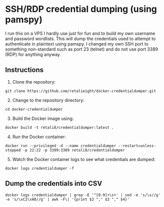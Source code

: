 # SSH/RDP credential dumping (using pamspy)

I run this on a VPS I hardly use just for fun and to build my own username and password wordlists. This will dump the credentials used to attempt to authenticate in plaintext using pamspy. I changed my own SSH port to something non-standard such as port 23 (telnet) and do not use port 3389 (RDP) for anything anyway.

## Instructions

1. Clone the repository:

```
git clone https://github.com/retalieight/docker-credentialdumper.git
```

2. Change to the repository directory:

```
cd docker-credentialdumper
```

3. Build the Docker image using:

```
docker build -t retali8/credentialdumper:latest .
```

4. Run the Docker container:

```
docker run --privileged -d --name credentialdumper --restart=unless-stopped -p 22:22 -p 3389:3389 retali8/credentialdumper
```

5. Watch the Docker container logs to see what credentials are dumped:

```
docker logs credentialdumper -f
```

## Dump the credentials into CSV

```
docker logs credentialdumper | grep -E '^[0-9]+\s+' | sed -e 's/\s//g' -e 's/\xC2\xA0//g' | awk -F\| '{print $2 "," $3 "," $4}'
```
